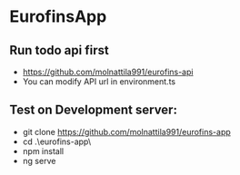 # EurofinsApp

## Run todo api first
- https://github.com/molnattila991/eurofins-api
- You can modify API url in environment.ts

## Test on Development server:

- git clone https://github.com/molnattila991/eurofins-app
- cd .\eurofins-app\
- npm install
- ng serve

